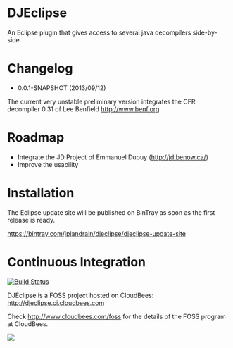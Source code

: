 DJEclipse
=========

An Eclipse plugin that gives access to several java decompilers side-by-side.

Changelog
=========

* 0.0.1-SNAPSHOT (2013/09/12)

The current very unstable preliminary version integrates the CFR decompiler 0.31 of Lee Benfield
http://www.benf.org

Roadmap
=======

- Integrate the JD Project of Emmanuel Dupuy (http://jd.benow.ca/)
- Improve the usability

Installation
============

The Eclipse update site will be published on BinTray as soon as the first release is ready.

https://bintray.com/jplandrain/djeclipse/djeclipse-update-site

Continuous Integration
======================

[![Build Status](https://djeclipse.ci.cloudbees.com/buildStatus/icon?job=DJEclipse)](https://djeclipse.ci.cloudbees.com/job/DJEclipse/)

DJEclipse is a FOSS project hosted on CloudBees: http://djeclipse.ci.cloudbees.com

Check http://www.cloudbees.com/foss for the details of the FOSS program at CloudBees.

![](http://web-static-cloudfront.s3.amazonaws.com/images/badges/BuiltOnDEV.png)
